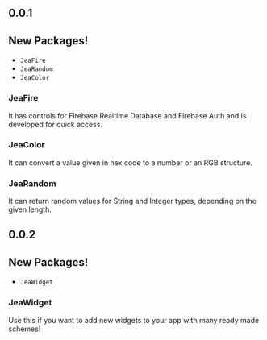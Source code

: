 ## 0.0.1


## **New Packages!**
* `JeaFire`
* `JeaRandom`
* `JeaColor`

### **JeaFire**

It has controls for Firebase Realtime Database and Firebase Auth and is developed for quick access.

### **JeaColor**

It can convert a value given in hex code to a number or an RGB structure.

### **JeaRandom**

It can return random values ​​for String and Integer types, depending on the given length.

## 0.0.2

## **New Packages!**

* `JeaWidget`

### **JeaWidget**

Use this if you want to add new widgets to your app with many ready made schemes!
